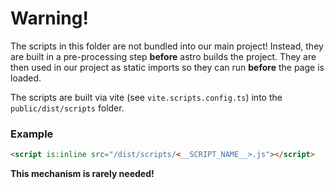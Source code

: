 # Warning!

The scripts in this folder are not bundled into our main project! Instead, they
are built in a pre-processing step **before** astro builds the project. They are
then used in our project as static imports so they can run **before** the page
is loaded.

The scripts are built via vite (see `vite.scripts.config.ts`) into the
`public/dist/scripts` folder.

### Example

```html
<script is:inline src="/dist/scripts/<__SCRIPT_NAME__>.js"></script>
```

**This mechanism is rarely needed!**
